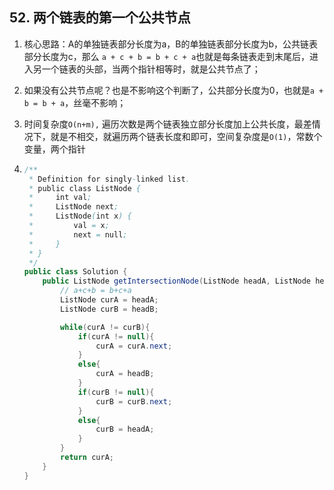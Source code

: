 ## 52. 两个链表的第一个公共节点

1. 核心思路：A的单独链表部分长度为a，B的单独链表部分长度为b，公共链表部分长度为c，那么 `a + c + b = b + c + a`也就是每条链表走到末尾后，进入另一个链表的头部，当两个指针相等时，就是公共节点了；

2. 如果没有公共节点呢？也是不影响这个判断了，公共部分长度为0，也就是`a + b = b + a`，丝毫不影响；

3. 时间复杂度`O(n+m),` 遍历次数是两个链表独立部分长度加上公共长度，最差情况下，就是不相交，就遍历两个链表长度和即可，空间复杂度是`O(1)`，常数个变量，两个指针

4. ```java
   /**
    * Definition for singly-linked list.
    * public class ListNode {
    *     int val;
    *     ListNode next;
    *     ListNode(int x) {
    *         val = x;
    *         next = null;
    *     }
    * }
    */
   public class Solution {
       public ListNode getIntersectionNode(ListNode headA, ListNode headB) {
           // a+c+b = b+c+a
           ListNode curA = headA;
           ListNode curB = headB;
   
           while(curA != curB){
               if(curA != null){
                   curA = curA.next;
               }
               else{
                   curA = headB;
               }
               if(curB != null){
                   curB = curB.next;
               }
               else{
                   curB = headA;
               }
           }
           return curA;
       }
   }
   ```

   